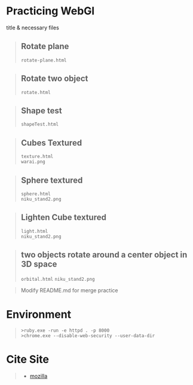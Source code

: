 Practicing WebGl
=================

title & necessary files  

>Rotate plane
>------------
>`rotate-plane.html`  
>



>Rotate two object
>-----------------
>`rotate.html`  
>


>Shape test
>-----------
>`shapeTest.html`  
>



>Cubes Textured
>----------------
>`texture.html`  
>`warai.png`
>


>Sphere textured
>---------------
>`sphere.html`  
>`niku_stand2.png`
>



>Lighten Cube textured
>---------------------
>`light.html`  
>`niku_stand2.png`  
>


>two objects rotate around a center object in 3D space
>-----------------------------------------------------
>`orbital.html`
>`niku_stand2.png`
>

>Modify README.md for merge practice
>
>


Environment
=============
>
>`>ruby.exe -run -e httpd . -p 8000`  
>`>chrome.exe --disable-web-security --user-data-dir`
>

Cite Site
=========
>
> - [mozilla](https://developer.mozilla.org/ja/docs/Web/API/WebGL_API/Tutorial/Animating_objects_with_WebGL)  
>
